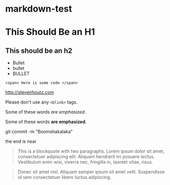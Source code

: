 markdown-test
=============

This Should Be an H1
===

This should be an h2
--------------------

* Bullet
* bullet
* BULLET

`<span> Here is some code </span>`

<http://stevenhoutz.com>

Please don't use any `<blink>` tags.

Some of these words *are emphasized*.

Some of these words **are emphasized**.

git commit -m "Boomshakalaka"
                
  the end is near

> This is a blockquote with two paragraphs. Lorem ipsum dolor sit amet,
consectetuer adipiscing elit. Aliquam hendrerit mi posuere lectus.
Vestibulum enim wisi, viverra nec, fringilla in, laoreet vitae, risus.

> Donec sit amet nisl. Aliquam semper ipsum sit amet velit. Suspendisse
id sem consectetuer libero luctus adipiscing.
